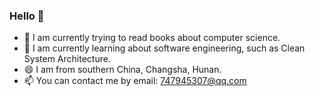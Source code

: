 ### Hello 👋

- 🔭 I am currently trying to read books about computer science.
- 🌱 I am currently learning about software engineering, such as Clean System Architecture.
- 😄 I am from southern China, Changsha, Hunan.
- 📫 You can contact me by email: 747945307@qq.com
